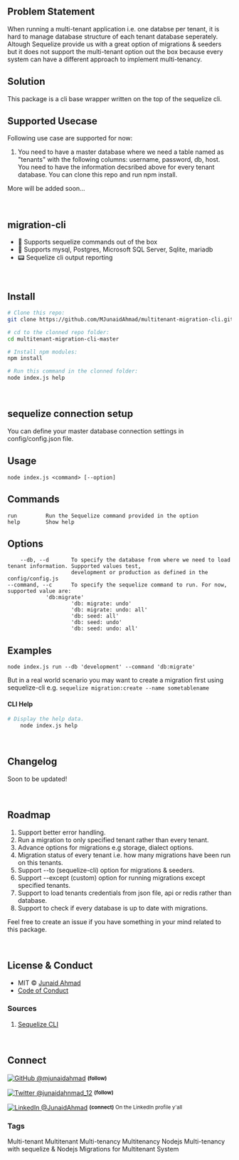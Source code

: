 <h4 align="center">

## Problem Statement

When running a multi-tenant application i.e. one databse per tenant, it is hard to manage database structure of each tenant database seperately.
Altough Sequelize provide us with a great option of migrations & seeders but it does not support the multi-tenant option out the box because every system can have a different approach to implement multi-tenancy.

## Solution

This package is a cli base wrapper written on the top of the sequelize cli.

## Supported Usecase

Following use case are supported for now:
1. You need to have a master database where we need a table named as "tenants" with the following columns: username, password, db, host.
   You need to have the information decsribed above for every tenant database.
   You can clone this repo and run npm install.

 More will be added soon...

</h4>

<br>

## migration-cli

- 🚀 Supports sequelize commands out of the box
- 🤯 Supports mysql, Postgres, Microsoft SQL Server, Sqlite, mariadb
- 📟 Sequelize cli output reporting

<br>

## Install

```sh
# Clone this repo:
git clone https://github.com/MJunaidAhmad/multitenant-migration-cli.git

# cd to the clonned repo folder:
cd multitenant-migration-cli-master

# Install npm modules:
npm install

# Run this command in the clonned folder:
node index.js help
```
<br>

## sequelize connection setup
You can define your master database connection settings in config/config.json file.


## Usage
    node index.js <command> [--option]

## Commands
    run         Run the Sequelize command provided in the option
    help        Show help

## Options
        --db, --d       To specify the database from where we need to load tenant information. Supported values test,
                        development or production as defined in the config/config.js
    --command, --c      To specify the sequelize command to run. For now, supported value are:
    		    'db:migrate'
                        'db: migrate: undo'
                        'db: migrate: undo: all'
                        'db: seed: all'
                        'db: seed: undo'
                        'db: seed: undo: all'

## Examples
    node index.js run --db 'development' --command 'db:migrate'
	 
But in a real world scenario you may want to create a migration first using sequelize-cli e.g. ```sequelize migration:create --name sometablename```
  
#### CLI Help

```sh
# Display the help data.
    node index.js help
```

<br>

## Changelog

Soon to be updated!

<br>

## Roadmap
1. Support better error handling.
2. Run a migration to only specified tenant rather than every tenant.
3. Advance options for migrations e.g storage, dialect options.
4. Migration status of every tenant i.e. how many migrations have been run on this tenants.
5. Support --to (sequelize-cli) option for migrations & seeders.
6. Support --except (custom) option for running migrations except specified tenants.
7. Support to load tenants credentials from json file, api or redis rather than database.
8. Support to check if every database is up to date with migrations.

Feel free to create an issue if you have something in your mind related to this package.

<br>

## License & Conduct

- MIT © [Junaid Ahmad](https://twitter.com/junaidahmad_12/)
- [Code of Conduct](code-of-conduct.md)

### Sources

<ol>
    <li id="ref-1">
        <a href="https://sequelize.org/master/index.html"
            >Sequelize CLI</a>
    </li>
</ol>

<br>

## Connect

<div align="left">
    <p><a href="https://github.com/mjunaidahmad"><img alt="GitHub @mjunaidahmad" align="center" src="https://img.shields.io/badge/GITHUB-gray.svg?colorB=6cc644&colorA=6cc644&style=flat" /></a>&nbsp;<small><strong>(follow)</strong> </small></p>
    <p><a href="https://twitter.com/MrAhmadAwais/"><img alt="Twitter @junaidahnmad_12" align="center" src="https://img.shields.io/badge/TWITTER-gray.svg?colorB=1da1f2&colorA=1da1f2&style=flat" /></a>&nbsp;<small><strong>(follow)</strong></small></p>
    <p><a href="https://www.linkedin.com/in/junaidahmad-/"><img alt="LinkedIn @JunaidAhmad" align="center" src="https://img.shields.io/badge/LINKEDIN-gray.svg?colorB=0077b5&colorA=0077b5&style=flat" /></a>&nbsp;<small><strong>(connect)</strong> On the LinkedIn profile y'all</small></p>
</div>

### Tags
Multi-tenant Multitenant Multi-tenancy Multitenancy Nodejs Multi-tenancy with sequelize & Nodejs Migrations for Multitenant System
